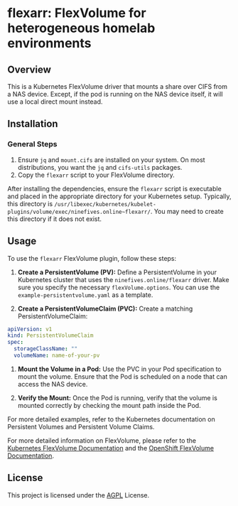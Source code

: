 # flexarr: FlexVolume for heterogeneous homelab environments

## Overview

This is a Kubernetes FlexVolume driver that mounts a share over CIFS from a NAS device. Except, if the pod is running on the NAS device itself, it will use a local direct mount instead.

## Installation

### General Steps

1. Ensure `jq` and `mount.cifs` are installed on your system.
   On most distributions, you want the `jq` and `cifs-utils` packages.
2. Copy the `flexarr` script to your FlexVolume directory.

After installing the dependencies, ensure the `flexarr` script is executable and placed in the appropriate directory for your Kubernetes setup. Typically, this directory is `/usr/libexec/kubernetes/kubelet-plugins/volume/exec/ninefives.online~flexarr/`. You may need to create this directory if it does not exist.



## Usage

To use the `flexarr` FlexVolume plugin, follow these steps:

1. **Create a PersistentVolume (PV):** Define a PersistentVolume in your Kubernetes cluster that uses the `ninefives.online/flexarr` driver. Make sure you specify the necessary `flexVolume.options`. You can use the `example-persistentvolume.yaml` as a template.

2. **Create a PersistentVolumeClaim (PVC):** Create a matching PersistentVolumeClaim:
```yaml
apiVersion: v1
kind: PersistentVolumeClaim
spec:
  storageClassName: ""
  volumeName: name-of-your-pv
```

1. **Mount the Volume in a Pod:** Use the PVC in your Pod specification to mount the volume. Ensure that the Pod is scheduled on a node that can access the NAS device.

2. **Verify the Mount:** Once the Pod is running, verify that the volume is mounted correctly by checking the mount path inside the Pod.

For more detailed examples, refer to the Kubernetes documentation on Persistent Volumes and Persistent Volume Claims.

For more detailed information on FlexVolume, please refer to the [Kubernetes FlexVolume Documentation](https://github.com/kubernetes/community/blob/master/contributors/devel/sig-storage/flexvolume.md#readme) and the [OpenShift FlexVolume Documentation](https://docs.openshift.com/container-platform/3.11/install_config/persistent_storage/persistent_storage_flex_volume.html).

## License

This project is licensed under the [AGPL](https://www.gnu.org/licenses/agpl-3.0.html) License.
